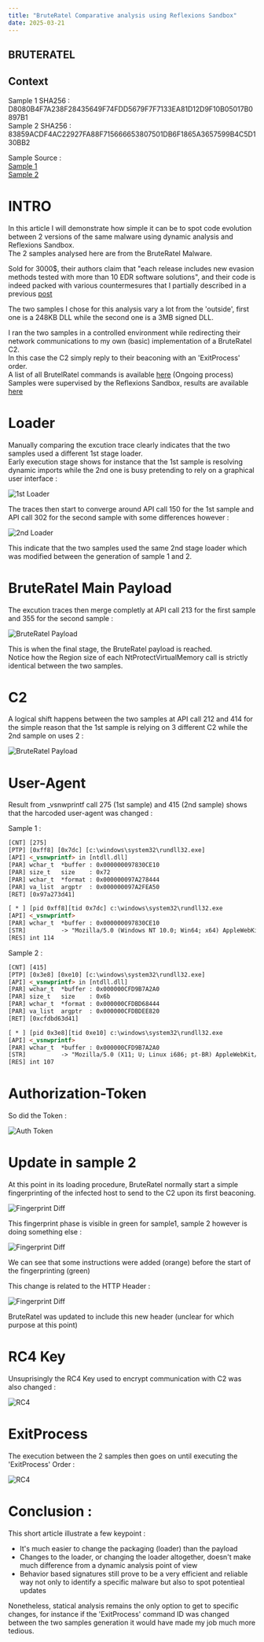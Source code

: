 ```yaml
---
title: "BruteRatel Comparative analysis using Reflexions Sandbox"
date: 2025-03-21 
---
```


<link rel="stylesheet" href="/css/main.css">

## BRUTERATEL  

## Context  

Sample 1 SHA256 : D8080B4F7A238F28435649F74FDD5679F7F7133EA81D12D9F10B05017B0897B1  
Sample 2 SHA256 : 83859ACDF4AC22927FA88F715666653807501DB6F1865A3657599B4C5D130BB2  

Sample Source :  
[Sample 1](https://bazaar.abuse.ch/sample/d8080b4f7a238f28435649f74fdd5679f7f7133ea81d12d9f10b05017b0897b1/)   
[Sample 2](https://bazaar.abuse.ch/sample/83859acdf4ac22927fa88f715666653807501db6f1865a3657599b4c5d130bb2/)   



# INTRO  

In this article I will demonstrate how simple it can be to spot code evolution between 2 versions of the same malware using dynamic analysis and Reflexions Sandbox.  
The 2 samples analysed here are from the BruteRatel Malware.  

Sold for 3000$, their authors claim that "each release includes new evasion methods tested with more than 10 EDR software solutions", and their code is indeed packed with various countermesures that I partially described in a previous [post](https://cedricg-mirror.github.io/2025/02/04/BazaarLoader.html)   

The two samples I chose for this analysis vary a lot from the 'outside', first one is a 248KB DLL while the second one is a 3MB signed DLL.  

I ran the two samples in a controlled environment while redirecting their network communications to my own (basic) implementation of a BruteRatel C2.  
In this case the C2 simply reply to their beaconing with an 'ExitProcess' order.  
A list of all BrutelRatel commands is available [here](https://cedricg-mirror.github.io/2025/03/17/BruteRatel.html) (Ongoing process)  
Samples were supervised by the Reflexions Sandbox, results are available [here](https://github.com/cedricg-mirror/reflexions/tree/main/CyberCrime/BRUTERATEL)   

# Loader  

Manually comparing the excution trace clearly indicates that the two samples used a different 1st stage loader.  
Early execution stage shows for instance that the 1st sample is resolving dynamic imports while the 2nd one is busy pretending to rely on a graphical user interface :  

![1st Loader](/docs/assets/images/BRUTERATEL_DIFF/loader1.jpg)  


The traces then start to converge around API call 150 for the 1st sample and API call 302 for the second sample with some differences however :  

![2nd Loader](/docs/assets/images/BRUTERATEL_DIFF/diff_loader2.jpg)  

This indicate that the two samples used the same 2nd stage loader which was modified between the generation of sample 1 and 2.  

# BruteRatel Main Payload  

The excution traces then merge completly at API call 213 for the first sample and 355 for the second sample :  

![BruteRatel Payload](/docs/assets/images/BRUTERATEL_DIFF/bruteratel_start.jpg)  

This is when the final stage, the BruteRatel payload is reached.  
Notice how the Region size of each NtProtectVirtualMemory call is strictly identical between the two samples.  

# C2  

A logical shift happens between the two samples at API call 212 and 414 for the simple reason that the 1st sample is relying on 3 different C2 while the 2nd sample on uses 2 :  

![BruteRatel Payload](/docs/assets/images/BRUTERATEL_DIFF/C2.jpg)  

# User-Agent  

Result from _vsnwprintf call 275 (1st sample) and 415 (2nd sample) shows that the harcoded user-agent was changed : 

Sample 1 :  
```html
[CNT] [275]
[PTP] [0xff8] [0x7dc] [c:\windows\system32\rundll32.exe]
[API] <_vsnwprintf> in [ntdll.dll] 
[PAR] wchar_t  *buffer : 0x000000097830CE10
[PAR] size_t   size    : 0x72
[PAR] wchar_t  *format : 0x000000097A278444
[PAR] va_list  argptr  : 0x000000097A2FEA50
[RET] [0x97a273d41]

[ * ] [pid 0xff8][tid 0x7dc] c:\windows\system32\rundll32.exe
[API] <_vsnwprintf>
[PAR] wchar_t  *buffer : 0x000000097830CE10
[STR]          -> "Mozilla/5.0 (Windows NT 10.0; Win64; x64) AppleWebKit/537.36 (KHTML, like Gecko) Chrome/90.0.4430.93 Safari/537.36"
[RES] int 114
```

Sample 2 :  
```html
[CNT] [415]
[PTP] [0x3e8] [0xe10] [c:\windows\system32\rundll32.exe]
[API] <_vsnwprintf> in [ntdll.dll] 
[PAR] wchar_t  *buffer : 0x000000CFD9B7A2A0
[PAR] size_t   size    : 0x6b
[PAR] wchar_t  *format : 0x000000CFDBD68444
[PAR] va_list  argptr  : 0x000000CFDBDEE820
[RET] [0xcfdbd63d41]

[ * ] [pid 0x3e8][tid 0xe10] c:\windows\system32\rundll32.exe
[API] <_vsnwprintf>
[PAR] wchar_t  *buffer : 0x000000CFD9B7A2A0
[STR]          -> "Mozilla/5.0 (X11; U; Linux i686; pt-BR) AppleWebKit/533.3 (KHTML, like Gecko) Navscape/Pre-0.2 Safari/533.3"
[RES] int 107
```

# Authorization-Token  

So did the Token :  

![Auth Token](/main/docs/assets/images/BRUTERATEL_DIFF/Auth.jpg)  


# Update in sample 2  

At this point in its loading procedure, BruteRatel normally start a simple fingerprinting of the infected host to send to the C2 upon its first beaconing.  

![Fingerprint Diff](/main/docs/assets/images/BRUTERATEL_DIFF/fingerprint.jpg)  

This fingerprint phase is visible in green for sample1, sample 2 however is doing something else :  

![Fingerprint Diff](/main/docs/assets/images/BRUTERATEL_DIFF/sample2_fingerprint.jpg)  

We can see that some instructions were added (orange) before the start of the fingerprinting (green)  

This change is related to the HTTP Header :  

![Fingerprint Diff](/docs/assets/images/BRUTERATEL_DIFF/new_header.jpg)  

BruteRatel was updated to include this new header (unclear for which purpose at this point)  

# RC4 Key  

Unsuprisingly the RC4 Key used to encrypt communication with C2 was also changed :  

![RC4](/docs/assets/images/BRUTERATEL_DIFF/Rc4.jpg)

# ExitProcess  

The execution between the 2 samples then goes on until executing the 'ExitProcess' Order :  

![RC4](/main/docs/assets/images/BRUTERATEL_DIFF/exit.jpg)  

# Conclusion :  

This short article illustrate a few keypoint :  

- It's much easier to change the packaging (loader) than the payload
- Changes to the loader, or changing the loader altogether, doesn't make much difference from a dynamic analysis point of view
- Behavior based signatures still prove to be a very efficient and reliable way not only to identify a specific malware but also to spot potentieal updates

Nonetheless, statical analysis remains the only option to get to specific changes, for instance if the 'ExitProcess' command ID was changed between the two samples generation it would have made my job much more tedious.  

